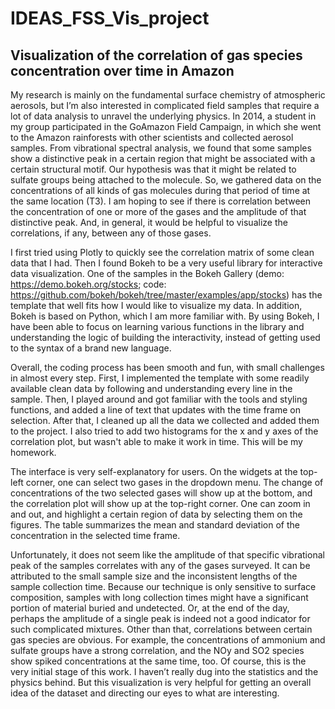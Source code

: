 # IDEAS_FSS_Vis_project
## Visualization of the correlation of gas species concentration over time in Amazon

My research is mainly on the fundamental surface chemistry of atmospheric aerosols, but I’m also interested in complicated field samples that require a lot of data analysis to unravel the underlying physics. In 2014, a student in my group participated in the GoAmazon Field Campaign, in which she went to the Amazon rainforests with other scientists and collected aerosol samples. From vibrational spectral analysis, we found that some samples show a distinctive peak in a certain region that might be associated with a certain structural motif. Our hypothesis was that it might be related to sulfate groups being attached to the molecule. So, we gathered data on the concentrations of all kinds of gas molecules during that period of time at the same location (T3). I am hoping to see if there is correlation between the concentration of one or more of the gases and the amplitude of that distinctive peak. And, in general, it would be helpful to visualize the correlations, if any, between any of those gases.

I first tried using Plotly to quickly see the correlation matrix of some clean data that I had. Then I found Bokeh to be a very useful library for interactive data visualization. One of the samples in the Bokeh Gallery (demo: https://demo.bokeh.org/stocks; code: https://github.com/bokeh/bokeh/tree/master/examples/app/stocks) has the template that well fits how I would like to visualize my data. In addition, Bokeh is based on Python, which I am more familiar with. By using Bokeh, I have been able to focus on learning various functions in the library and understanding the logic of building the interactivity, instead of getting used to the syntax of a brand new language.

Overall, the coding process has been smooth and fun, with small challenges in almost every step. First, I implemented the template with some readily available clean data by following and understanding every line in the sample. Then, I played around and got familiar with the tools and styling functions, and added a line of text that updates with the time frame on selection. After that, I cleaned up all the data we collected and added them to the project. I also tried to add two histograms for the x and y axes of the correlation plot, but wasn't able to make it work in time. This will be my homework.

The interface is very self-explanatory for users. On the widgets at the top-left corner, one can select two gases in the dropdown menu. The change of concentrations of the two selected gases will show up at the bottom, and the correlation plot will show up at the top-right corner. One can zoom in and out, and highlight a certain region of data by selecting them on the figures. The table summarizes the mean and standard deviation of the concentration in the selected time frame.

Unfortunately, it does not seem like the amplitude of that specific vibrational peak of the samples correlates with any of the gases surveyed. It can be attributed to the small sample size and the inconsistent lengths of the sample collection time. Because our technique is only sensitive to surface composition, samples with long collection times might have a significant portion of material buried and undetected. Or, at the end of the day, perhaps the amplitude of a single peak is indeed not a good indicator for such complicated mixtures. Other than that, correlations between certain gas species are obvious. For example, the concentrations of ammonium and sulfate groups have a strong correlation, and the NOy and SO2 species show spiked concentrations at the same time, too. Of course, this is the very initial stage of this work. I haven’t really dug into the statistics and the physics behind. But this visualization is very helpful for getting an overall idea of the dataset and directing our eyes to what are interesting.
